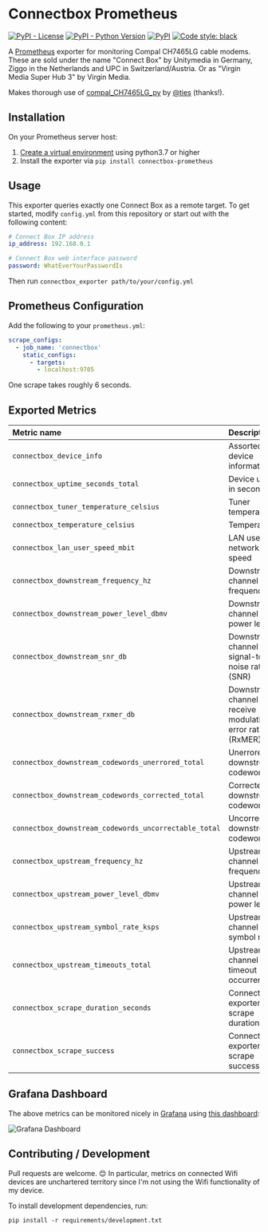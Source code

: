 # Connectbox Prometheus
[![PyPI - License](https://img.shields.io/pypi/l/connectbox-prometheus.svg)](https://pypi.org/project/connectbox-prometheus/)
[![PyPI - Python Version](https://img.shields.io/pypi/pyversions/connectbox-prometheus.svg)](https://pypi.org/project/connectbox-prometheus/)
[![PyPI](https://img.shields.io/pypi/v/connectbox-prometheus.svg)](https://pypi.org/project/connectbox-prometheus/)
[![Code style: black](https://img.shields.io/badge/code%20style-black-000000.svg)](https://github.com/psf/black)

A [Prometheus](https://prometheus.io/) exporter for monitoring Compal CH7465LG cable modems. These are sold under the name "Connect Box" by Unitymedia in Germany, Ziggo in the Netherlands and UPC in Switzerland/Austria. Or as "Virgin Media Super Hub 3" by Virgin Media.

Makes thorough use of [compal_CH7465LG_py](https://github.com/ties/compal_CH7465LG_py) by [@ties](https://github.com/ties/) (thanks!).

## Installation
On your Prometheus server host:

1. [Create a virtual environment](https://packaging.python.org/tutorials/installing-packages/#creating-virtual-environments) using python3.7 or higher
2. Install the exporter via `pip install connectbox-prometheus`

## Usage
This exporter queries exactly one Connect Box as a remote target.
To get started, modify `config.yml` from this repository or start out with the following content:
```yaml
# Connect Box IP address
ip_address: 192.168.0.1

# Connect Box web interface password
password: WhatEverYourPasswordIs
```

Then run `connectbox_exporter path/to/your/config.yml`

## Prometheus Configuration
Add the following to your `prometheus.yml`:
```yaml
scrape_configs:
  - job_name: 'connectbox'
    static_configs:
      - targets:
        - localhost:9705
```
One scrape takes roughly 6 seconds.

## Exported Metrics
| Metric name                                           | Description                                               |
|:------------------------------------------------------|:----------------------------------------------------------|
| `connectbox_device_info`                              | Assorted device information                               |
| `connectbox_uptime_seconds_total`                     | Device uptime in seconds                                  |
| `connectbox_tuner_temperature_celsius`                | Tuner temperature                                         |
| `connectbox_temperature_celsius`                      | Temperature                                               |
| `connectbox_lan_user_speed_mbit`                      | LAN user network speed                                    |
| `connectbox_downstream_frequency_hz`                  | Downstream channel frequency                              |
| `connectbox_downstream_power_level_dbmv`              | Downstream channel power level                            |
| `connectbox_downstream_snr_db`                        | Downstream channel signal-to-noise ratio (SNR)            |
| `connectbox_downstream_rxmer_db`                      | Downstream channel receive modulation error ratio (RxMER) |
| `connectbox_downstream_codewords_unerrored_total`     | Unerrored downstream codewords                            |
| `connectbox_downstream_codewords_corrected_total`     | Corrected downstream codewords                            |
| `connectbox_downstream_codewords_uncorrectable_total` | Uncorrectable downstream codewords                        |
| `connectbox_upstream_frequency_hz`                    | Upstream channel frequency                                |
| `connectbox_upstream_power_level_dbmv`                | Upstream channel power level                              |
| `connectbox_upstream_symbol_rate_ksps`                | Upstream channel symbol rate                              |
| `connectbox_upstream_timeouts_total`                  | Upstream channel timeout occurrences                      |
| `connectbox_scrape_duration_seconds`                  | Connect Box exporter scrape duration                      |
| `connectbox_scrape_success`                           | Connect Box exporter scrape success                       |

## Grafana Dashboard

The above metrics can be monitored nicely in [Grafana](https://github.com/grafana/grafana) using [this dashboard](https://grafana.com/grafana/dashboards/12078/):

![Grafana Dashboard](docs/grafana_dashboard_screenshot.png)

## Contributing / Development
Pull requests are welcome. 😊
In particular, metrics on connected Wifi devices are unchartered territory since I'm not using the Wifi functionality of my device. 

To install development dependencies, run:

`pip install -r requirements/development.txt`